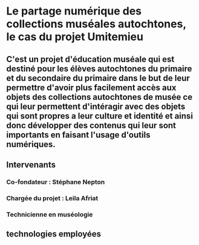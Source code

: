 # Le partage numérique des collections muséales autochtones, le cas du projet Umitemieu
## C'est un projet d'éducation muséale qui est destiné pour les élèves autochtones du primaire et du secondaire du primaire dans le but de leur permettre d'avoir plus facilement accès aux objets des collections autochtones de musée ce qui leur permettent d'intéragir avec des objets qui sont propres a leur culture et identité et ainsi donc développer des contenus qui leur sont importants en faisant l'usage d'outils numériques. 

## Intervenants

### Co-fondateur : Stéphane Nepton 
### Chargée du projet : Leila Afriat
### Technicienne en muséologie

## technologies employées
### 
